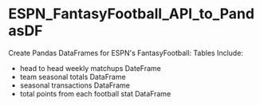 # ESPN_FantasyFootball_API_to_PandasDF
Create Pandas DataFrames for ESPN's FantasyFootball:
Tables Include:
- head to head weekly matchups DateFrame
- team seasonal totals DataFrame
- seasonal transactions DataFrame
- total points from each football stat DataFrame
